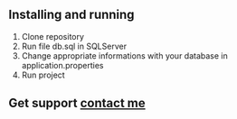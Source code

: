 ## Installing and running
1. Clone repository
2. Run file db.sql in SQLServer
3. Change appropriate informations with your database in application.properties
4. Run project
## Get support [contact me](https://www.facebook.com/profile.php?id=100021757613098)

